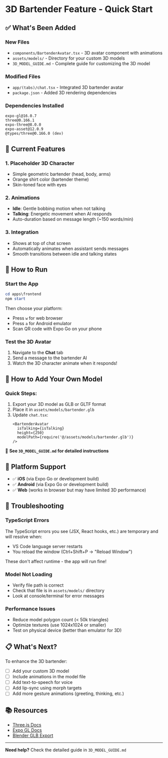 # 3D Bartender Feature - Quick Start

## ✅ What's Been Added

### New Files
- `components/BartenderAvatar.tsx` - 3D avatar component with animations
- `assets/models/` - Directory for your custom 3D models
- `3D_MODEL_GUIDE.md` - Complete guide for customizing the 3D model

### Modified Files
- `app/(tabs)/chat.tsx` - Integrated 3D bartender avatar
- `package.json` - Added 3D rendering dependencies

### Dependencies Installed
```
expo-gl@16.0.7
three@0.166.1
expo-three@8.0.0
expo-asset@12.0.9
@types/three@0.166.0 (dev)
```

## 🎯 Current Features

### 1. Placeholder 3D Character
- Simple geometric bartender (head, body, arms)
- Orange shirt color (bartender theme)
- Skin-toned face with eyes

### 2. Animations
- **Idle**: Gentle bobbing motion when not talking
- **Talking**: Energetic movement when AI responds
- Auto-duration based on message length (~150 words/min)

### 3. Integration
- Shows at top of chat screen
- Automatically animates when assistant sends messages
- Smooth transitions between idle and talking states

## 🚀 How to Run

### Start the App
```powershell
cd apps\frontend
npm start
```

Then choose your platform:
- Press `w` for web browser
- Press `a` for Android emulator
- Scan QR code with Expo Go on your phone

### Test the 3D Avatar
1. Navigate to the **Chat** tab
2. Send a message to the bartender AI
3. Watch the 3D character animate when it responds!

## 🔧 How to Add Your Own Model

### Quick Steps:
1. Export your 3D model as GLB or GLTF format
2. Place it in `assets/models/bartender.glb`
3. Update `chat.tsx`:
   ```tsx
   <BartenderAvatar 
     isTalking={isTalking} 
     height={250}
     modelPath={require('@/assets/models/bartender.glb')}
   />
   ```

📖 **See `3D_MODEL_GUIDE.md` for detailed instructions**

## 📱 Platform Support

- ✅ **iOS** (via Expo Go or development build)
- ✅ **Android** (via Expo Go or development build)
- ✅ **Web** (works in browser but may have limited 3D performance)

## 🐛 Troubleshooting

### TypeScript Errors
The TypeScript errors you see (JSX, React hooks, etc.) are temporary and will resolve when:
- VS Code language server restarts
- You reload the window (Ctrl+Shift+P → "Reload Window")

These don't affect runtime - the app will run fine!

### Model Not Loading
- Verify file path is correct
- Check that file is in `assets/models/` directory
- Look at console/terminal for error messages

### Performance Issues
- Reduce model polygon count (< 50k triangles)
- Optimize textures (use 1024x1024 or smaller)
- Test on physical device (better than emulator for 3D)

## 📋 What's Next?

To enhance the 3D bartender:
- [ ] Add your custom 3D model
- [ ] Include animations in the model file
- [ ] Add text-to-speech for voice
- [ ] Add lip-sync using morph targets
- [ ] Add more gesture animations (greeting, thinking, etc.)

## 📚 Resources

- [Three.js Docs](https://threejs.org/docs/)
- [Expo GL Docs](https://docs.expo.dev/versions/latest/sdk/gl-view/)
- [Blender GLB Export](https://docs.blender.org/manual/en/latest/addons/import_export/scene_gltf2.html)

---

**Need help?** Check the detailed guide in `3D_MODEL_GUIDE.md`
